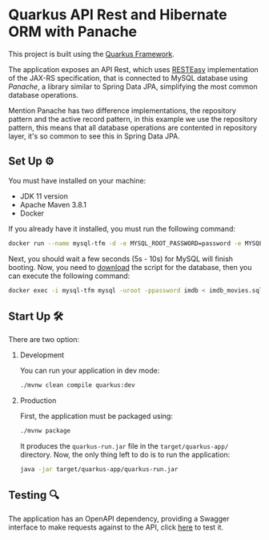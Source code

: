 # Quarkus API Rest and Hibernate ORM with Panache

This project is built using the [Quarkus Framework](https://quarkus.io/).

The application exposes an API Rest, which uses [RESTEasy](https://resteasy.dev/) implementation of the JAX-RS specification, that is connected to MySQL database using *Panache*, a library similar to Spring Data JPA, simplifying the most common database operations.

Mention Panache has two difference implementations, the repository pattern and the active record pattern, in this example we use the repository pattern, this means that all database operations are contented in repository layer, it's so common to see this in Spring Data JPA.

## Set Up ⚙

You must have installed on your machine:
* JDK 11 version
* Apache Maven 3.8.1
* Docker

If you already have it installed, you must run the following command:

```bash
docker run --name mysql-tfm -d -e MYSQL_ROOT_PASSWORD=password -e MYSQL_DATABASE=imdb -p 3306:3306 mysql:8.0.26
```

Next, you should wait a few seconds (5s - 10s) for MySQL will finish booting. Now, you need to [download](https://raw.githubusercontent.com/MasterCloudApps-Projects/QuarkusMutiny_vs_ReactorSpring/main/imperative/rest-db/imdb_movies.sql) the script for the database, then you can execute the following command:

```bash
docker exec -i mysql-tfm mysql -uroot -ppassword imdb < imdb_movies.sql
```

## Start Up 🛠

There are two option:

1. Development

    You can run your application in dev mode:

    ```bash
    ./mvnw clean compile quarkus:dev
    ```

2. Production

    First, the application must be packaged using:

    ```bash
    ./mvnw package
    ```

    It produces the `quarkus-run.jar` file in the `target/quarkus-app/` directory. Now, the only thing left to do is to run the application:

    ```bash
    java -jar target/quarkus-app/quarkus-run.jar
    ```

## Testing 🔍

The application has an OpenAPI dependency, providing a Swagger interface to make requests against to the API, click [here](http://localhost:8080/swagger-ui/) to test it.